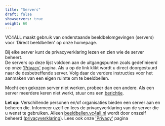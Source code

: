 ```yaml
---
title: "Servers"
draft: false
showservers: true
weight: 60
---
```


VC4ALL maakt gebruik van onderstaande beeldbelomgevingen (servers) voor 'Direct beeldbellen' op onze homepage. 

Bij elke server kunt de privacyverklaring lezen en zien wie de server beheert.    
De servers op deze lijst voldoen aan de uitgangspunten zoals gedefinieerd op onze ['Privacy'](/privacy) pagina. Als u op de link klikt wordt u direct doorgestuurd naar de desbetreffende server. Volg daar de verdere instructies voor het aanmaken van een eigen ruimte om te beeldbellen.

Mocht een gekozen server niet werken, probeer dan een andere. Als een server meerdere keren niet werkt, stuur ons een [berichtje](/contact).

__Let op:__
Verschillende personen en/of organisaties bieden een server aan en beheren die. Informeer uzelf en lees de privacyverklaring van de server die u wenst te gebruiken.
Alleen [beeldbellen.vc4all.nl](https://beeldbellen.vc4all.nl) wordt door onszelf beheerd ([privacyverklaring](/privacyverklaring-20200330.pdf)). Lees ook onze ['Privacy'](/privacy) pagina

